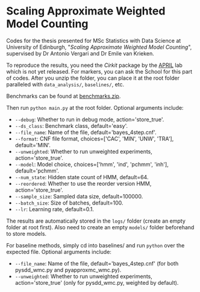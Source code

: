 # Scaling Approximate Weighted Model Counting

Codes for the thesis presented for MSc Statistics with Data Science at University of Edinburgh, "*Scaling Approximate Weighted Model Counting*", supervised by Dr Antonio Vergari and Dr Emile van Krieken.

To reproduce the results, you need the *Cirkit* package by the [APRIL](https://april-tools.github.io/) lab which is not yet released. For markers, you can ask the School for this part of codes. After you unzip the folder, you can place it at the root folder paralleled with `data_analysis/`, `baselines/`, etc.

Benchmarks can be found at [benchmarks.zip](https://github.com/vardigroup/ADDMC/releases/download/v1.0.0/benchmarks.zip).

Then run `python main.py` at the root folder. Optional arguments include:
- `--debug`: Whether to run in debug mode, action='store_true'.
- `--ds_class`: Benchmark class, default='easy'.
- `--file_name`: Name of the file, default='bayes_4step.cnf'.
- `--format`: CNF file format, choices=['CAC', 'MIN', 'UNW', 'TRA'], default='MIN'.
- `--unweighted`: Whether to run unweighted experiments, action='store_true'.
- `--model`: Model choice, choices=['hmm', 'ind', 'pchmm', 'inh'], default='pchmm'.
- `--num_state`: Hidden state count of HMM, default=64.
- `--reordered`: Whether to use the reorder version HMM, action='store_true'.
- `--sample_size`: Sampled data size, default=100000.
- `--batch_size`: Size of batches, default=100.
- `--lr`: Learning rate, default=0.1.

The results are automatically stored in the `logs/` folder (create an empty folder at root first). Also need to create an empty `models/` folder beforehand to store models.

For baseline methods, simply cd into baselines/ and run `python` over the expected file. Optional arguments include:
- `--file_name`: Name of the file, default='bayes_4step.cnf' (for both pysdd_wmc.py and pyapproxmc_wmc.py).
- `--unweighted`: Whether to run unweighted experiments, action='store_true' (only for pysdd_wmc.py, weighted by default).
